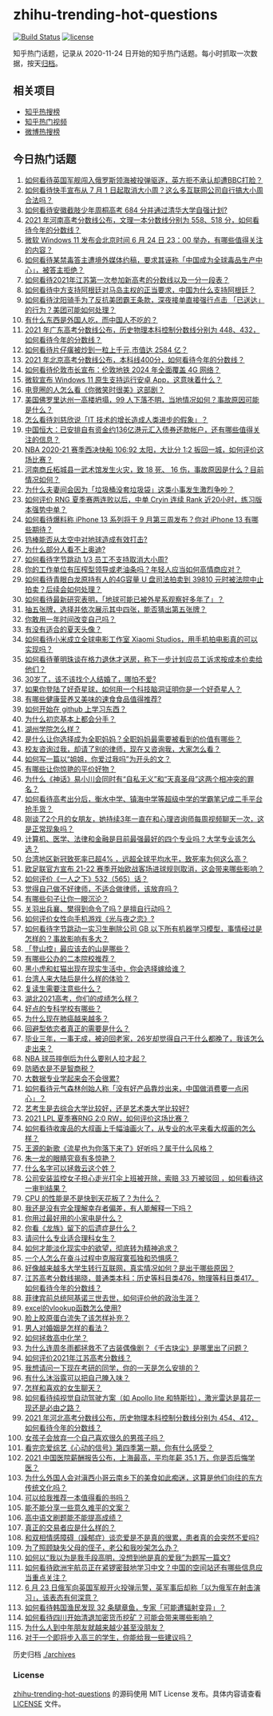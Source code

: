 # zhihu-trending-hot-questions

[![Build Status](https://github.com/justjavac/zhihu-trending-hot-questions/workflows/ci/badge.svg?branch=master)](https://github.com/justjavac/zhihu-trending-hot-questions/actions)
[![license](https://img.shields.io/github/license/justjavac/zhihu-trending-hot-questions)](https://github.com/justjavac/zhihu-trending-hot-questions/blob/master/LICENSE)

知乎热门话题，记录从 2020-11-24 日开始的知乎热门话题。每小时抓取一次数据，按天[归档](./archives)。

## 相关项目

- [知乎热搜榜](https://github.com/justjavac/zhihu-trending-top-search)
- [知乎热门视频](https://github.com/justjavac/zhihu-trending-hot-video)
- [微博热搜榜](https://github.com/justjavac/weibo-trending-hot-search)

## 今日热门话题

<!-- BEGIN -->
<!-- 最后更新时间 Fri Jun 25 2021 13:01:14 GMT+0800 (China Standard Time) -->

1. [如何看待英国军舰闯入俄罗斯领海被投弹驱逐，英方拒不承认却遭BBC打脸？](https://www.zhihu.com/question/466996777)
2. [如何看待快手宣布从 7 月 1
   日起取消大小周？这么多互联网公司自行搞大小周合法吗？](https://www.zhihu.com/question/467143015)
3. [如何看待安徽截肢少年周桐高考 684 分并通过清华大学自强计划?](https://www.zhihu.com/question/466893194)
4. [2021 年河南高考分数线公布，文理一本分数线分别为 558、518
   分，如何看待今年的分数线？](https://www.zhihu.com/question/466845813)
5. [微软 Windows 11 发布会北京时间 6 月 24 日 23：00
   举办，有哪些值得关注的内容？](https://www.zhihu.com/question/466505839)
6. [如何看待某禁毒答主遭境外媒体约稿，要求其诬称「中国成为全球毒品生产中心」，被答主拒绝？](https://www.zhihu.com/question/466660263)
7. [如何看待2021年江苏第一次参加新高考的分数线以及一分一段表？](https://www.zhihu.com/question/467063713)
8. [如何看待中方支持阿根廷对马岛主权的正当要求，中国为什么支持阿根廷？](https://www.zhihu.com/question/467311565)
9. [如何看待沈阳骑手为了反抗美团霸王条款，深夜接单直接强行点击
   「已送达」的行为？美团可能如何处理？](https://www.zhihu.com/question/465982752)
10. [有什么东西是外国人吃，而中国人不吃的？](https://www.zhihu.com/question/314472784)
11. [2021 年广东高考分数线公布，历史物理本科控制分数线分别为
    448、432，如何看待今年的分数线？](https://www.zhihu.com/question/466845905)
12. [如何看待片仔癀被炒到一粒上千元,市值达 2584 亿？](https://www.zhihu.com/question/466984445)
13. [2021
    年北京高考分数线公布，本科线400分，如何看待今年的分数线？](https://www.zhihu.com/question/466845744)
14. [如何看待伦敦市长宣布：伦敦地铁 2024 年全面覆盖 4G
    网络？](https://www.zhihu.com/question/466979963)
15. [微软宣布 Windows 11 原生支持运行安卓
    App，这意味着什么？](https://www.zhihu.com/question/467245680)
16. [电竞圈的人怎么看《你微笑时很美》这部剧？](https://www.zhihu.com/question/466744188)
17. [美国佛罗里达州一高楼坍塌，99
    人下落不明，当地情况如何？事故原因可能是什么？](https://www.zhihu.com/question/467303333)
18. [怎么看待刘慈欣说「IT 技术的增长造成人类进步的假象」？](https://www.zhihu.com/question/26895899)
19. [中国恒大：已安排自有资金约136亿港元汇入债券还款帐户，还有哪些值得关注的信息？](https://www.zhihu.com/question/467036379)
20. [NBA 2020-21 赛季西决快船 106:92 太阳，大比分 1:2
    扳回一城，如何评价这场比赛？](https://www.zhihu.com/question/467311277)
21. [河南商丘柘城县一武术馆发生火灾，致 18 死、 16
    伤，事故原因是什么？目前情况如何？](https://www.zhihu.com/question/467314141)
22. [为什么夫妻间会因为「垃圾桶没套垃圾袋」这类小事发生激烈争吵？](https://www.zhihu.com/question/25831538)
23. [如何评价 RNG 夏季赛两连败以后，中单 Cryin 连续 Rank
    近20小时，练习版本强势中单？](https://www.zhihu.com/question/466513563)
24. [如何看待爆料称 iPhone 13 系列将于 9 月第三周发布？你对 iPhone 13
    有哪些期待？](https://www.zhihu.com/question/466720248)
25. [钨棒能否从太空中对地球造成有效打击?](https://www.zhihu.com/question/435706105)
26. [为什么部分人看不上奥迪?](https://www.zhihu.com/question/465387085)
27. [如何看待字节跳动 1/3 员工不支持取消大小周?](https://www.zhihu.com/question/466269557)
28. [你的工作单位有压榨型领导或老油条吗？年轻人应当如何高情商应对？](https://www.zhihu.com/question/466322391)
29. [如何看待青眼白龙原持有人的4G容量 U 盘司法拍卖到 39810
    元时被法院中止拍卖？后续会如何处理？](https://www.zhihu.com/question/466488978)
30. [如何看待最新研究表明，「地球可能已被外星系观察好多年了」？](https://www.zhihu.com/question/467357820)
31. [抽五张牌，选择并依次展示其中四张，能否猜出第五张牌？](https://www.zhihu.com/question/460518784)
32. [你敢用一年时间改变自己吗？](https://www.zhihu.com/question/437098355)
33. [有没有适合的夏天头像？](https://www.zhihu.com/question/391784085)
34. [如何看待小米成立全球电影工作室 Xiaomi
    Studios，用手机拍电影真的可以实现吗？](https://www.zhihu.com/question/466545246)
35. [如何看待董明珠谈在格力退休才送房，称下一步计划应员工诉求按成本价卖给他们？](https://www.zhihu.com/question/466374883)
36. [30岁了，该不该找个人结婚了，哪怕不爱?](https://www.zhihu.com/question/398488659)
37. [如果你登陆了好奇星球，如何用一个科技脑洞证明你是一个好奇星人？](https://www.zhihu.com/question/467076664)
38. [有哪些健康营养又美味的速食食品值得推荐?](https://www.zhihu.com/question/51992329)
39. [如何开始在 github 上学习东西？](https://www.zhihu.com/question/30119197)
40. [为什么初恋基本上都会分手？](https://www.zhihu.com/question/24684849)
41. [湖州学院怎么样？](https://www.zhihu.com/question/460344636)
42. [是什么让你选择成为全职妈妈？全职妈妈最需要被看到的价值有哪些？](https://www.zhihu.com/question/466549736)
43. [校友咨询过我，却请了别的律师，现在又咨询我，大家怎么看？](https://www.zhihu.com/question/463608966)
44. [如何写一篇以“姐姐，你爱过我吗”为开头的文？](https://www.zhihu.com/question/464968368)
45. [有哪些让你惊艳的平价好物？](https://www.zhihu.com/question/403161226)
46. [为什么《神话》易小川会同时有“自私无义”和“天真圣母”这两个相冲突的罪名？](https://www.zhihu.com/question/465013423)
47. [如何看待高考出分后，衡水中学、镇海中学等超级中学的学霸笔记成二手平台抢手货？](https://www.zhihu.com/question/467025412)
48. [刚谈了2个月的女朋友，她持续3年一直在和心理咨询师每周视频聊天一次，这是正常现象吗？](https://www.zhihu.com/question/466758235)
49. [计算机、医学、法律和金融是目前最强最好的四个专业吗？大学专业该怎么选？](https://www.zhihu.com/question/458947942)
50. [台湾地区新冠致死率已超4%
    ，远超全球平均水平，致死率为何这么高？](https://www.zhihu.com/question/466839287)
51. [欧足联官方宣布 21-22
    赛季开始欧战客场进球规则取消，这会带来哪些影响？](https://www.zhihu.com/question/467193989)
52. [如何评价《一人之下》532（565）话？](https://www.zhihu.com/question/466970964)
53. [觉得自己做不好律师，不适合做律师，该放弃吗？](https://www.zhihu.com/question/466928615)
54. [有哪些句子让你一眼沉沦？](https://www.zhihu.com/question/423369480)
55. [关羽出兵襄、樊得到命令了吗？是擅自行动吗？](https://www.zhihu.com/question/466186825)
56. [如何评价女性向手机游戏《光与夜之恋》?](https://www.zhihu.com/question/464964538)
57. [如何看待字节跳动一实习生删除公司 GB
    以下所有机器学习模型，事情经过是怎样的？事故影响有多大？](https://www.zhihu.com/question/466656197)
58. [「登山控」最应该去的山是哪些？](https://www.zhihu.com/question/466789190)
59. [有哪些公办的二本院校推荐？](https://www.zhihu.com/question/407123693)
60. [黑小虎和虹猫出现在现实生活中，你会选择嫁给谁？](https://www.zhihu.com/question/403110937)
61. [台湾人来大陆后是什么样的体验？](https://www.zhihu.com/question/403879552)
62. [复读生需要注意些什么？](https://www.zhihu.com/question/406773709)
63. [湖北2021高考，你们的成绩怎么样？](https://www.zhihu.com/question/467256171)
64. [好点的专科学校有哪些？](https://www.zhihu.com/question/371893205)
65. [为什么现在肺癌越来越多？](https://www.zhihu.com/question/454025025)
66. [回避型依恋者真正的需要是什么？](https://www.zhihu.com/question/436686713)
67. [毕业三年，一事无成，被迫回老家，26岁却觉得自己干什么都晚了，我该怎么走出来？](https://www.zhihu.com/question/302335564)
68. [NBA 球员摔倒后为什么要别人拉才起？](https://www.zhihu.com/question/20245636)
69. [防晒衣是不是智商税？](https://www.zhihu.com/question/398086368)
70. [大数据专业学起来会不会很累?](https://www.zhihu.com/question/436625127)
71. [如何看待元气森林创始人称「没有好产品靠炒出来，中国做消费要一点闲心」？](https://www.zhihu.com/question/467016021)
72. [艺考生是去综合大学比较好，还是艺术类大学比较好?](https://www.zhihu.com/question/401813153)
73. [2021 LPL 夏季赛RNG 2:0 RW，如何评价这场比赛？](https://www.zhihu.com/question/467100639)
74. [如何看待收废品的大叔画上千幅油画火了，从专业的水平来看大叔画的怎么样？](https://www.zhihu.com/question/466839329)
75. [王源的新歌《流星也为你落下来了》好听吗？属于什么风格？](https://www.zhihu.com/question/465486549)
76. [朱一龙的眼睛究竟有多惊艳？](https://www.zhihu.com/question/288618450)
77. [什么名字可以拯救云这个姓？](https://www.zhihu.com/question/374976506)
78. [公司安装监控女子担心走光打伞上班被开除，索赔 33 万被驳回
    ，如何看待这一审判结果？](https://www.zhihu.com/question/466782388)
79. [CPU 的性能是不是快到天花板了？为什么？](https://www.zhihu.com/question/376567574)
80. [我还是没有完全理解幸存者偏差，有人能解释一下吗？](https://www.zhihu.com/question/466663677)
81. [你用过最好用的小家电是什么？](https://www.zhihu.com/question/455984065)
82. [你看《龙族》留下的后遗症是什么？](https://www.zhihu.com/question/423464810)
83. [请问什么专业适合理科女生？](https://www.zhihu.com/question/453285867)
84. [如何才能淡化现实中的欲望，彻底转为精神追求？](https://www.zhihu.com/question/462735317)
85. [一个人怎么在奋斗过程中克服寂寞孤独和恐惧感？](https://www.zhihu.com/question/21787084)
86. [好像越来越多大学生转行互联网，真实情况如何？是出于哪些原因？](https://www.zhihu.com/question/459260995)
87. [江苏高考分数线揭晓，普通类本科：历史等科目类476，物理等科目类417。如何看待今年的分数线？](https://www.zhihu.com/question/467115094)
88. [菲律宾前总统阿基诺三世去世，如何评价他的政治生涯？](https://www.zhihu.com/question/467004815)
89. [excel的vlookup函数怎么使用?](https://www.zhihu.com/question/29178585)
90. [脸上胶原蛋白流失了该怎样补充？](https://www.zhihu.com/question/325891357)
91. [男人对婚姻是怎样的看法？](https://www.zhihu.com/question/457019241)
92. [如何拯救高中化学？](https://www.zhihu.com/question/283418172)
93. [为什么连周冬雨都拯救不了古装偶像剧？《千古玦尘》是哪里出了问题？](https://www.zhihu.com/question/465674599)
94. [如何评价2021年江苏高考分数线？](https://www.zhihu.com/question/467116422)
95. [我想请问一下现在考研的同学，你的一天是怎么安排的？](https://www.zhihu.com/question/410450910)
96. [有什么沐浴露可以把自己腌入味？](https://www.zhihu.com/question/48929487)
97. [怎样和喜欢的女生聊天？](https://www.zhihu.com/question/269469147)
98. [如何看待纯视觉自动驾驶方案（如 Apollo lite
    和特斯拉），激光雷达是昙花一现还是必由之路？](https://www.zhihu.com/question/466297901)
99. [2021 年河北高考分数线公布，历史物理本科控制分数线分别为
    454、412，如何看待今年的分数线？](https://www.zhihu.com/question/466845912)
100. [女孩子会放弃一个自己喜欢很久的男孩子吗？](https://www.zhihu.com/question/464730953)
101. [看完恋爱综艺《心动的信号》第四季第一期，你有什么感受？](https://www.zhihu.com/question/466811742)
102. [2021 中国医院薪酬报告公布，上海最高，平均年薪 35.1
     万，你是否后悔学医？](https://www.zhihu.com/question/466745043)
103. [为什么外国人会对滇西小哥云南乡下的美食如此痴迷，这算是他们向往的东方传统文化吗？](https://www.zhihu.com/question/466627104)
104. [可以给我推荐一本值得看的书吗？](https://www.zhihu.com/question/462477409)
105. [能不能分享一些意久难平的文案？](https://www.zhihu.com/question/461769273)
106. [高中语文刷题能不能提高成绩？](https://www.zhihu.com/question/37301560)
107. [真正的交易者应是什么样的？](https://www.zhihu.com/question/466421913)
108. [和双相情感障碍（躁郁症）谈恋爱是不是真的很累，患者真的会突然不爱吗?](https://www.zhihu.com/question/270408098)
109. [为了照顾缺失父母的侄子，老公和我吵架怎么办？](https://www.zhihu.com/question/466965270)
110. [如何以“我以为是我手段高明，没想到他是真的爱我”为题写一篇文?](https://www.zhihu.com/question/466644698)
111. [如何看待欧洲宇航员正在紧锣密鼓地学习中文？中国的空间站还有哪些信息应当重点关注？](https://www.zhihu.com/question/466521697)
112. [6 月 23
     日俄军向英国军舰开火投弹示警，英军事后却称「以为俄军在射击演习」，该表态有何深意？](https://www.zhihu.com/question/466882658)
113. [如何看待韩国渔民发现 32 条腿章鱼，专家「可能遭辐射变异」？](https://www.zhihu.com/question/466878537)
114. [如何看待四川开始清退加密货币挖矿？可能会带来哪些影响？](https://www.zhihu.com/question/466079044)
115. [为什么人到中年朋友就越来越少甚至没朋友？](https://www.zhihu.com/question/365256729)
116. [对于一个即将步入高三的学生，你能给我一些建议吗？](https://www.zhihu.com/question/463306680)

<!-- END -->

历史归档 [./archives](./archives)

### License

[zhihu-trending-hot-questions](https://github.com/justjavac/zhihu-trending-hot-questions)
的源码使用 MIT License 发布。具体内容请查看 [LICENSE](./LICENSE) 文件。
